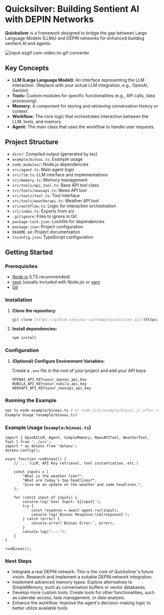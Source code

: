 # Quicksilver: Building Sentient AI with DEPIN Networks

**Quicksilver** is a framework designed to bridge the gap between Large Language Models (LLMs) and DEPIN networks for enhanced building sentient AI and agents.

![input-ezgif com-video-to-gif-converter](https://github.com/user-attachments/assets/9598efe8-e4ca-4d86-8e25-ffc218270e75)


## Key Concepts

*   **LLM (Large Language Model):** An interface representing the LLM interaction. (Replace with your actual LLM integration, e.g., OpenAI, Gemini).
*   **Tools:** Custom modules for specific functionalities (e.g., API calls, data processing).
*   **Memory:** A component for storing and retrieving conversation history or context.
*   **Workflow:** The core logic that orchestrates interaction between the LLM, tools, and memory.
*   **Agent:** The main class that uses the workflow to handle user requests.

## Project Structure
*   `dist/`: Compiled output (generated by tsc)
*   `example/binoai.ts`: Example usage
*   `node_modules/`: Node.js dependencies
*   `src/agent.ts`: Main agent logic
*   `src/llm.ts`: LLM interface and implementations
*   `src/memory.ts`: Memory management
*   `src/tools/api_tool.ts`: Base API tool class
*   `src/tools/newsapi.ts`: News API tool
*   `src/tools/tool.ts`: Tool interface
*   `src/tools/weatherapi.ts`: Weather API tool
*   `src/workflow.ts`: Logic for interaction orchestration
*   `src/index.ts`: Exports from src
*   `.gitignore`: Files to ignore in Git
*   `package-lock.json`: Lockfile for dependencies
*   `package.json`: Project configuration
*   `README.md`: Project documentation
*   `tsconfig.json`: TypeScript configuration

## Getting Started

### Prerequisites

*   [Node.js](https://nodejs.org/) (LTS recommended)
*   [npm](https://www.npmjs.com/) (usually included with Node.js) or [yarn](https://yarnpkg.com/)
*   [Git](https://git-scm.com/)

### Installation

1.  **Clone the repository:**

    ```bash
    git clone [https://github.com/your-username/quicksilver.git](https://github.com/your-username/quicksilver.git)
    ```

2.  **Install dependencies:**

    ```bash
    npm install
    ```

### Configuration

1.  **(Optional) Configure Environment Variables:**

    Create a `.env` file in the root of your project and add your API keys:

    ```
    OPENAI_API_KEY=your_openai_api_key
    NUBILA_API_KEY=your_nubila_api_key
    NEWSAPI_API_KEY=your_newsapi_api_key
    ```

### Running the Example

```bash
npx ts-node example/binoai.ts # Or node dist/example/binoai.js after compiling with tsc
Example Usage (example/binoai.ts)
```

### Example Usage (`example/binoai.ts`)
```
import { OpenAILLM, Agent, SimpleMemory, NewsAPITool, WeatherTool, Tool } from '../src';
import * as dotenv from 'dotenv';
dotenv.config();

async function runBinoai() {
    // ... (LLM, API Key retrieval, tool instantiation, etc.)

    const inputs = [
        "What is the weather like?",
        "What are today's top headlines?",
        "Give me an update on the weather and some headlines.",
    ];

    for (const input of inputs) {
        console.log(`User Input: ${input}`);
        try {
            const response = await agent.run(input);
            console.log(`Binoai Response:\n${response}`);
        } catch (error) {
            console.error(`Binoai Error:`, error);
        }
        console.log("----");
    }
}

runBinoai();
```

### Next Steps
- Integrate a real DEPIN network: This is the core of Quicksilver's future vision. Research and implement a suitable DEPIN network integration.
- Implement advanced memory types: Explore alternatives to SimpleMemory, such as conversation buffers or vector databases.
- Develop more custom tools: Create tools for other functionalities, such as calendar access, task management, or data analysis.
- Enhance the workflow: Improve the agent's decision-making logic to better utilize available tools.
